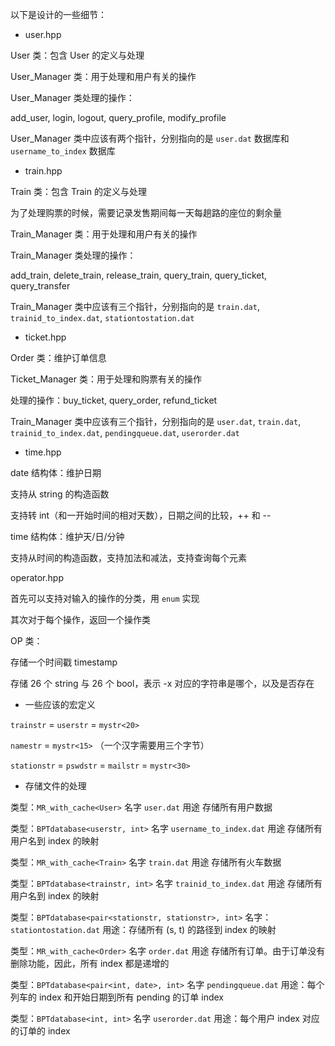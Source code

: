 以下是设计的一些细节：

- user.hpp

User 类：包含 User 的定义与处理

User_Manager 类：用于处理和用户有关的操作

User_Manager 类处理的操作：

add_user, login, logout, query_profile, modify_profile

User_Manager 类中应该有两个指针，分别指向的是 `user.dat` 数据库和 `username_to_index` 数据库

- train.hpp

Train 类：包含 Train 的定义与处理

为了处理购票的时候，需要记录发售期间每一天每趟路的座位的剩余量

Train_Manager 类：用于处理和用户有关的操作

Train_Manager 类处理的操作：

add_train, delete_train, release_train, query_train, query_ticket, query_transfer

Train_Manager 类中应该有三个指针，分别指向的是 `train.dat`, `trainid_to_index.dat`, `stationtostation.dat`

- ticket.hpp

Order 类：维护订单信息

Ticket_Manager 类：用于处理和购票有关的操作

处理的操作：buy_ticket, query_order, refund_ticket

Train_Manager 类中应该有三个指针，分别指向的是 `user.dat`, `train.dat`, `trainid_to_index.dat`, `pendingqueue.dat`, `userorder.dat`

- time.hpp

date 结构体：维护日期

支持从 string 的构造函数

支持转 int（和一开始时间的相对天数），日期之间的比较，++ 和 --

time 结构体：维护天/日/分钟

支持从时间的构造函数，支持加法和减法，支持查询每个元素

operator.hpp

首先可以支持对输入的操作的分类，用 `enum` 实现

其次对于每个操作，返回一个操作类

OP 类：

存储一个时间戳 timestamp

存储 26 个 string 与 26 个 bool，表示 -x 对应的字符串是哪个，以及是否存在


- 一些应该的宏定义

`trainstr` = `userstr` = `mystr<20>`

`namestr` = `mystr<15>` （一个汉字需要用三个字节）

`stationstr` = `pswdstr` = `mailstr` = `mystr<30>`

- 存储文件的处理

类型：`MR_with_cache<User>` 名字 `user.dat` 用途 存储所有用户数据

类型：`BPTdatabase<userstr, int>` 名字 `username_to_index.dat` 用途 存储所有用户名到 index 的映射

类型：`MR_with_cache<Train>` 名字 `train.dat` 用途 存储所有火车数据

类型：`BPTdatabase<trainstr, int>` 名字 `trainid_to_index.dat` 用途 存储所有用户名到 index 的映射

类型：`BPTdatabase<pair<stationstr, stationstr>, int>` 名字： `stationtostation.dat` 用途：存储所有 (s, t) 的路径到 index 的映射

类型：`MR_with_cache<Order>` 名字 `order.dat` 用途 存储所有订单。由于订单没有删除功能，因此，所有 index 都是递增的

类型：`BPTdatabase<pair<int, date>, int>` 名字 `pendingqueue.dat` 用途：每个列车的 index 和开始日期到所有 pending 的订单 index

类型：`BPTdatabase<int, int>` 名字 `userorder.dat` 用途：每个用户 index 对应的订单的 index